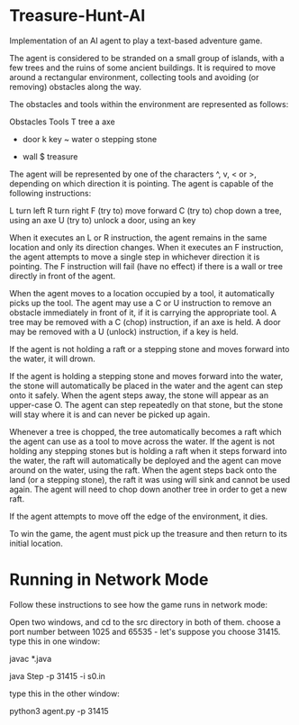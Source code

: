 # Treasure-Hunt-AI
Implementation of an AI agent to play a text-based adventure game.

The agent is considered to be stranded on a small group of islands, with a few trees and the ruins of some ancient buildings. It is required to move around a rectangular environment, collecting tools and avoiding (or removing) obstacles along the way.

The obstacles and tools within the environment are represented as follows:

Obstacles  Tools
T 	tree      	a 	axe
-	door	        k	key
~	water	        o	stepping stone
*	wall	        $	treasure

The agent will be represented by one of the characters ^, v, <  or  >, depending on which direction it is pointing. The agent is capable of the following instructions:

L   turn left
R   turn right
F   (try to) move forward
C   (try to) chop down a tree, using an axe
U   (try to) unlock a door, using an key

When it executes an L or R instruction, the agent remains in the same location and only its direction changes. When it executes an F instruction, the agent attempts to move a single step in whichever direction it is pointing. The F instruction will fail (have no effect) if there is a wall or tree directly in front of the agent.

When the agent moves to a location occupied by a tool, it automatically picks up the tool. The agent may use a C or U instruction to remove an obstacle immediately in front of it, if it is carrying the appropriate tool. A tree may be removed with a C (chop) instruction, if an axe is held. A door may be removed with a U (unlock) instruction, if a key is held.

If the agent is not holding a raft or a stepping stone and moves forward into the water, it will drown.

If the agent is holding a stepping stone and moves forward into the water, the stone will automatically be placed in the water and the agent can step onto it safely. When the agent steps away, the stone will appear as an upper-case O. The agent can step repeatedly on that stone, but the stone will stay where it is and can never be picked up again.

Whenever a tree is chopped, the tree automatically becomes a raft which the agent can use as a tool to move across the water. If the agent is not holding any stepping stones but is holding a raft when it steps forward into the water, the raft will automatically be deployed and the agent can move around on the water, using the raft. When the agent steps back onto the land (or a stepping stone), the raft it was using will sink and cannot be used again. The agent will need to chop down another tree in order to get a new raft.

If the agent attempts to move off the edge of the environment, it dies.

To win the game, the agent must pick up the treasure and then return to its initial location.


# Running in Network Mode #

Follow these instructions to see how the game runs in network mode:

Open two windows, and cd to the src directory in both of them.
choose a port number between 1025 and 65535 - let's suppose you choose 31415.
type this in one window:

javac *.java

java Step -p 31415 -i s0.in

type this in the other window:

python3 agent.py -p 31415
